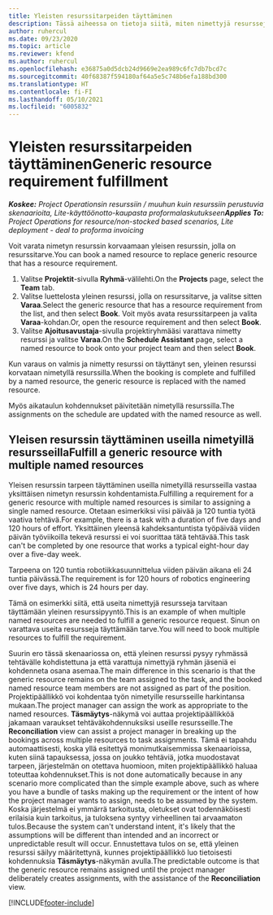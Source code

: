 ```yaml
---
title: Yleisten resurssitarpeiden täyttäminen
description: Tässä aiheessa on tietoja siitä, miten nimettyjä resursseja varataan yleistä resurssitarvetta varten.
author: ruhercul
ms.date: 09/23/2020
ms.topic: article
ms.reviewer: kfend
ms.author: ruhercul
ms.openlocfilehash: e36875a0d5dcb24d9669e2ea989c6fc7db7bcd7c
ms.sourcegitcommit: 40f68387f594180af64a5e5c748b6efa188bd300
ms.translationtype: HT
ms.contentlocale: fi-FI
ms.lasthandoff: 05/10/2021
ms.locfileid: "6005832"
---
```

# <a name="generic-resource-requirement-fulfillment"></a><span data-ttu-id="ea5c5-103">Yleisten resurssitarpeiden täyttäminen</span><span class="sxs-lookup"><span data-stu-id="ea5c5-103">Generic resource requirement fulfillment</span></span>

<span data-ttu-id="ea5c5-104">_**Koskee:** Project Operationsin resurssiin / muuhun kuin resurssiin perustuvia skenaarioita, Lite-käyttöönotto-kaupasta proformalaskutukseen_</span><span class="sxs-lookup"><span data-stu-id="ea5c5-104">_**Applies To:** Project Operations for resource/non-stocked based scenarios, Lite deployment - deal to proforma invoicing_</span></span>

<span data-ttu-id="ea5c5-105">Voit varata nimetyn resurssin korvaamaan yleisen resurssin, jolla on resurssitarve.</span><span class="sxs-lookup"><span data-stu-id="ea5c5-105">You can book a named resource to replace generic resource that has a resource requirement.</span></span>

1. <span data-ttu-id="ea5c5-106">Valitse **Projektit**-sivulla **Ryhmä**-välilehti.</span><span class="sxs-lookup"><span data-stu-id="ea5c5-106">On the **Projects** page, select the **Team** tab.</span></span>
2. <span data-ttu-id="ea5c5-107">Valitse luettelosta yleinen resurssi, jolla on resurssitarve, ja valitse sitten **Varaa**.</span><span class="sxs-lookup"><span data-stu-id="ea5c5-107">Select the generic resource that has a resource requirement from the list, and then select **Book**.</span></span> <span data-ttu-id="ea5c5-108">Voit myös avata resurssitarpeen ja valita **Varaa**-kohdan.</span><span class="sxs-lookup"><span data-stu-id="ea5c5-108">Or, open the resource requirement and then select **Book**.</span></span>
3. <span data-ttu-id="ea5c5-109">Valitse **Ajoitusavustaja**-sivulla projektiryhmääsi varattava nimetty resurssi ja valitse **Varaa**.</span><span class="sxs-lookup"><span data-stu-id="ea5c5-109">On the **Schedule Assistant** page, select a named resource to book onto your project team and then select **Book**.</span></span>

<span data-ttu-id="ea5c5-110">Kun varaus on valmis ja nimetty resurssi on täyttänyt sen, yleinen resurssi korvataan nimetyllä resurssilla.</span><span class="sxs-lookup"><span data-stu-id="ea5c5-110">When the booking is complete and fulfilled by a named resource, the generic resource is replaced with the named resource.</span></span>

<span data-ttu-id="ea5c5-111">Myös aikataulun kohdennukset päivitetään nimetyllä resurssilla.</span><span class="sxs-lookup"><span data-stu-id="ea5c5-111">The assignments on the schedule are updated with the named resource as well.</span></span>

## <a name="fulfill-a-generic-resource-with-multiple-named-resources"></a><span data-ttu-id="ea5c5-112">Yleisen resurssin täyttäminen useilla nimetyillä resursseilla</span><span class="sxs-lookup"><span data-stu-id="ea5c5-112">Fulfill a generic resource with multiple named resources</span></span>
<span data-ttu-id="ea5c5-113">Yleisen resurssin tarpeen täyttäminen useilla nimetyillä resursseilla vastaa yksittäisen nimetyn resurssin kohdentamista.</span><span class="sxs-lookup"><span data-stu-id="ea5c5-113">Fulfilling a requirement for a generic resource with multiple named resources is similar to assigning a single named resource.</span></span> <span data-ttu-id="ea5c5-114">Otetaan esimerkiksi viisi päivää ja 120 tuntia työtä vaativa tehtävä.</span><span class="sxs-lookup"><span data-stu-id="ea5c5-114">For example, there is a task with a duration of five days and 120 hours of effort.</span></span> <span data-ttu-id="ea5c5-115">Yksittäinen yleensä kahdeksantuntista työpäivää viiden päivän työviikoilla tekevä resurssi ei voi suorittaa tätä tehtävää.</span><span class="sxs-lookup"><span data-stu-id="ea5c5-115">This task can't be completed by one resource that works a typical eight-hour day over a five-day week.</span></span> 

<span data-ttu-id="ea5c5-116">Tarpeena on 120 tuntia robotiikkasuunnittelua viiden päivän aikana eli 24 tuntia päivässä.</span><span class="sxs-lookup"><span data-stu-id="ea5c5-116">The requirement is for 120 hours of robotics engineering over five days, which is 24 hours per day.</span></span>

<span data-ttu-id="ea5c5-117">Tämä on esimerkki siitä, että useita nimettyjä resursseja tarvitaan täyttämään yleinen resurssipyyntö.</span><span class="sxs-lookup"><span data-stu-id="ea5c5-117">This is an example of when multiple named resources are needed to fulfill a generic resource request.</span></span> <span data-ttu-id="ea5c5-118">Sinun on varattava useita resursseja täyttämään tarve.</span><span class="sxs-lookup"><span data-stu-id="ea5c5-118">You will need to book multiple resources to fulfill the requirement.</span></span>

<span data-ttu-id="ea5c5-119">Suurin ero tässä skenaariossa on, että yleinen resurssi pysyy ryhmässä tehtävälle kohdistettuna ja että varattuja nimettyjä ryhmän jäseniä ei kohdenneta osana asemaa.</span><span class="sxs-lookup"><span data-stu-id="ea5c5-119">The main difference in this scenario is that the generic resource remains on the team assigned to the task, and the booked named resource team members are not assigned as part of the position.</span></span> <span data-ttu-id="ea5c5-120">Projektipäällikkö voi kohdentaa työn nimetyille resursseille harkintansa mukaan.</span><span class="sxs-lookup"><span data-stu-id="ea5c5-120">The project manager can assign the work as appropriate to the named resources.</span></span> <span data-ttu-id="ea5c5-121">**Täsmäytys**-näkymä voi auttaa projektipäällikköä jakamaan varaukset tehtäväkohdennuksiksi useille resursseille.</span><span class="sxs-lookup"><span data-stu-id="ea5c5-121">The **Reconciliation** view can assist a project manager in breaking up the bookings across multiple resources to task assignments.</span></span> <span data-ttu-id="ea5c5-122">Tämä ei tapahdu automaattisesti, koska yllä esitettyä monimutkaisemmissa skenaarioissa, kuten siinä tapauksessa, jossa on joukko tehtäviä, jotka muodostavat tarpeen, järjestelmän on otettava huomioon, miten projektipäällikkö haluaa toteuttaa kohdennukset.</span><span class="sxs-lookup"><span data-stu-id="ea5c5-122">This is not done automatically because in any scenario more complicated than the simple example above, such as where you have a bundle of tasks making up the requirement or the intent of how the project manager wants to assign, needs to be assumed by the system.</span></span> <span data-ttu-id="ea5c5-123">Koska järjestelmä ei ymmärrä tarkoitusta, oletukset ovat todennäköisesti erilaisia kuin tarkoitus, ja tuloksena syntyy virheellinen tai arvaamaton tulos.</span><span class="sxs-lookup"><span data-stu-id="ea5c5-123">Because the system can't understand intent, it's likely that the assumptions will be different than intended and an incorrect or unpredictable result will occur.</span></span> <span data-ttu-id="ea5c5-124">Ennustettava tulos on se, että yleinen resurssi säilyy määritettynä, kunnes projektipäällikkö luo tietoisesti kohdennuksia **Täsmäytys**-näkymän avulla.</span><span class="sxs-lookup"><span data-stu-id="ea5c5-124">The predictable outcome is that the generic resource remains assigned until the project manager deliberately creates assignments, with the assistance of the **Reconciliation** view.</span></span>




[!INCLUDE[footer-include](../includes/footer-banner.md)]